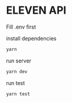 # ELEVEN API

Fill .env first

install dependencies

```bash
yarn
```

run server

```bash
yarn dev
```

run test

```bash
yarn test
```
